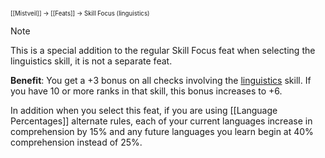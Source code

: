 <sup><sup>[[Mistveil]] → [[Feats]] → Skill Focus (linguistics)</sup></sup> 
> [!NOTE]
> This is a special addition to the regular Skill Focus feat when selecting the linguistics skill, it is not a separate feat.

**Benefit**: You get a +3 bonus on all checks involving the [linguistics](https://www.d20pfsrd.com/skills/linguistics/) skill. If you have 10 or more ranks in that skill, this bonus increases to +6.

In addition when you select this feat, if you are using [[Language Percentages]] alternate rules, each of your current languages increase in comprehension by 15% and any future languages you learn begin at 40% comprehension instead of 25%. 